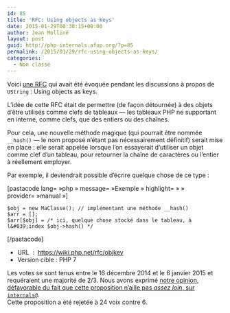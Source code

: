 ```yaml
---
id: 85
title: 'RFC: Using objects as keys'
date: 2015-01-29T08:30:15+00:00
author: Jean Molliné
layout: post
guid: http://php-internals.afup.org/?p=85
permalink: /2015/01/29/rfc-using-objects-as-keys/
categories:
  - Non classé
---
```

Voici [une RFC](https://wiki.php.net/rfc/objkey) qui avait été évoquée pendant les discussions à propos de `UString` : Using objects as keys.

L&rsquo;idée de cette RFC était de permettre (de façon détournée) à des objets d&rsquo;être utilisés comme clefs de tableaux &#8212; les tableaux PHP ne supportant en interne, comme clefs, que des entiers ou des chaînes.

Pour cela, une nouvelle méthode magique (qui pourrait être nommée `__hash()` &#8212; le nom proposé n&rsquo;étant pas nécessairement définitif) serait mise en place : elle serait appelée lorsque l&rsquo;on essayerait d&rsquo;utiliser un objet comme clef d&rsquo;un tableau, pour retourner la chaîne de caractères ou l&rsquo;entier à réellement employer.

Par exemple, il deviendrait possible d&rsquo;écrire quelque chose de ce type :

[pastacode lang=&nbsp;&raquo;php&nbsp;&raquo; message=&nbsp;&raquo;Exemple&nbsp;&raquo; highlight=&nbsp;&raquo;&nbsp;&raquo; provider=&nbsp;&raquo;manual&nbsp;&raquo;]

    $obj = new MaClasse(); // implémentant une méthode __hash()
    $arr = [];
    $arr[$obj] = /* ici, quelque chose stocké dans le tableau, à l&#039;index $obj->hash() */

[/pastacode]

  * URL  :  <https://wiki.php.net/rfc/objkey>
  * Version cible : PHP 7

Les votes se sont tenus entre le 16 décembre 2014 et le 6 janvier 2015 et requéraient une majorité de 2/3. Nous avons exprimé [notre opinion, défavorable du fait que cette proposition n&rsquo;aille pas _assez loin_, sur `internals@`](http://news.php.net/php.internals/80200).  
Cette proposition a été rejetée à 24 voix contre 6.